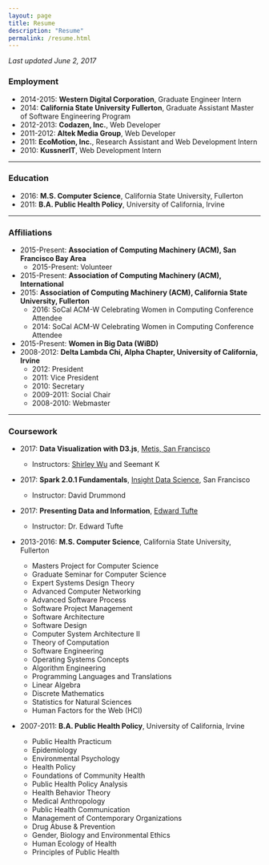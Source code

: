 ```yaml
---
layout: page
title: Resume
description: "Resume"
permalink: /resume.html
---
```


*Last updated June 2, 2017*

### Employment

- 2014-2015: **Western Digital Corporation**, Graduate Engineer Intern
- 2014: **California State University Fullerton**, Graduate Assistant Master of Software Engineering Program
- 2012-2013: **Codazen, Inc.**, Web Developer
- 2011-2012: **Altek Media Group**, Web Developer
- 2011: **EcoMotion, Inc.**, Research Assistant and Web Development Intern
- 2010: **KussnerIT**, Web Development Intern

---

### Education

- 2016: **M.S. Computer Science**, California State University, Fullerton
- 2011: **B.A. Public Health Policy**, University of California, Irvine

---

### Affiliations

- 2015-Present: **Association of Computing Machinery (ACM), San Francisco Bay Area**
	- 2015-Present: Volunteer
- 2015-Present: **Association of Computing Machinery (ACM), International**
- 2015: **Association of Computing Machinery (ACM), California State University, Fullerton**
	- 2016: SoCal ACM-W Celebrating Women in Computing Conference Attendee
	- 2014: SoCal ACM-W Celebrating Women in Computing Conference Attendee
- 2015-Present: **Women in Big Data (WiBD)**
- 2008-2012: **Delta Lambda Chi, Alpha Chapter, University of California, Irvine**
	- 2012: President
	- 2011: Vice President
	- 2010: Secretary
	- 2009-2011: Social Chair
	- 2008-2010: Webmaster

---	

### Coursework

- 2017: **Data Visualization with D3.js**, [Metis, San Francisco](http://thisismetis.com)
	- Instructors: [Shirley Wu](http://sxywu.com) and Seemant K

- 2017: **Spark 2.0.1 Fundamentals**, [Insight Data Science](http://insightdatascience.com), San Francisco
	- Instructor: David Drummond

- 2017: **Presenting Data and Information**, [Edward Tufte](http://edwardtufte.com/title/courses)
	- Instructor: Dr. Edward Tufte

- 2013-2016: **M.S. Computer Science**, California State University, Fullerton
	- Masters Project for Computer Science
	- Graduate Seminar for Computer Science
	- Expert Systems Design Theory
	- Advanced Computer Networking
	- Advanced Software Process
	- Software Project Management
	- Software Architecture
	- Software Design
	- Computer System Architecture II
	- Theory of Computation
	- Software Engineering
	- Operating Systems Concepts
	- Algorithm Engineering
	- Programming Languages and Translations
	- Linear Algebra
	- Discrete Mathematics
	- Statistics for Natural Sciences
	- Human Factors for the Web (HCI)

- 2007-2011: **B.A. Public Health Policy**, University of California, Irvine
	- Public Health Practicum
	- Epidemiology
	- Environmental Psychology
	- Health Policy
	- Foundations of Community Health
	- Public Health Policy Analysis
	- Health Behavior Theory
	- Medical Anthropology
	- Public Health Communication
	- Management of Contemporary Organizations
	- Drug Abuse & Prevention
	- Gender, Biology and Environmental Ethics
	- Human Ecology of Health
	- Principles of Public Health